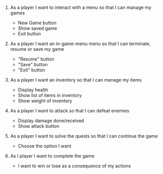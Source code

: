 1.	As a player I want to interact with a menu so that I can manage my games
	-	New Game button
	-	Show saved game
	-	Exit button

2.	As a player ⁠I want an in-game-menu menu⁠ ⁠so that I can terminate, resume or save my game
	-	"Resume" button
	-	"Save" button
	-	"Exit" button

3.	As a player I want an inventory so that I can manage my items
	-	Display health
	-	Show list of items in inventory
	-	Show weight of inventory


4.	As a player I want to attack so that I can defeat enemies
	-	Display damage done/received
	-	Show attack button

5.	As a player I want to solve the quests so that I can continue the game
	-	Choose the option I want

6.	As I player I want to complete the game
	-	I want to win or lose as a consequence of my actions
